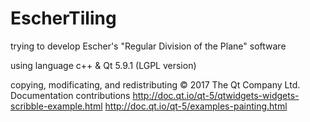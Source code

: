 # EscherTiling
trying to develop Escher's "Regular Division of the Plane" software

using language
c++ & Qt 5.9.1 (LGPL version)

copying, modificating, and redistributing
© 2017 The Qt Company Ltd.   Documentation contributions
http://doc.qt.io/qt-5/qtwidgets-widgets-scribble-example.html
http://doc.qt.io/qt-5/examples-painting.html
